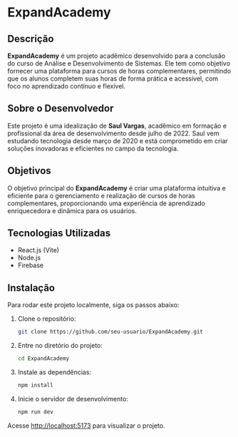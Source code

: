 
# ExpandAcademy

## Descrição

**ExpandAcademy** é um projeto acadêmico desenvolvido para a conclusão do curso de Análise e Desenvolvimento de Sistemas. Ele tem como objetivo fornecer uma plataforma para cursos de horas complementares, permitindo que os alunos completem suas horas de forma prática e acessível, com foco no aprendizado contínuo e flexível.

## Sobre o Desenvolvedor

Este projeto é uma idealização de **Saul Vargas**, acadêmico em formação e profissional da área de desenvolvimento desde julho de 2022. Saul vem estudando tecnologia desde março de 2020 e está comprometido em criar soluções inovadoras e eficientes no campo da tecnologia.

## Objetivos

O objetivo principal do **ExpandAcademy** é criar uma plataforma intuitiva e eficiente para o gerenciamento e realização de cursos de horas complementares, proporcionando uma experiência de aprendizado enriquecedora e dinâmica para os usuários.

## Tecnologias Utilizadas

- React.js (Vite)
- Node.js
- Firebase

## Instalação

Para rodar este projeto localmente, siga os passos abaixo:

1. Clone o repositório:

   ```bash
   git clone https://github.com/seu-usuario/ExpandAcademy.git
   ```

2. Entre no diretório do projeto:

   ```bash
   cd ExpandAcademy
   ```

3. Instale as dependências:

   ```bash
   npm install
   ```

4. Inicie o servidor de desenvolvimento:

   ```bash
   npm run dev
   ```

Acesse [http://localhost:5173](http://localhost:5173) para visualizar o projeto.
